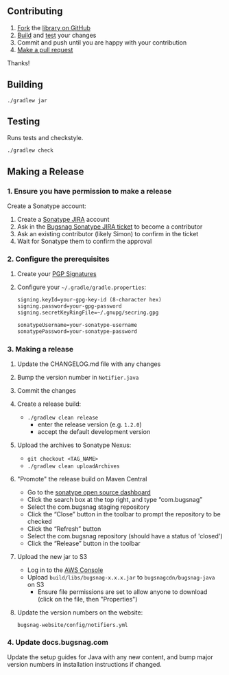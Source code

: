 ## Contributing

1. [Fork](https://help.github.com/articles/fork-a-repo) the
   [library on GitHub](https://github.com/bugsnag/bugsnag-java)
2. [Build](#building) and [test](#testing) your changes
3. Commit and push until you are happy with your contribution
4. [Make a pull request](https://help.github.com/articles/using-pull-requests)

Thanks!

## Building

```
./gradlew jar
```

## Testing

Runs tests and checkstyle.

```
./gradlew check
```

## Making a Release


### 1. Ensure you have permission to make a release

Create a Sonatype account:

1. Create a [Sonatype JIRA](https://issues.sonatype.org) account
1. Ask in the [Bugsnag Sonatype JIRA ticket](https://issues.sonatype.org/browse/OSSRH-5533) to become a contributor
1. Ask an existing contributor (likely Simon) to confirm in the ticket
1. Wait for Sonatype them to confirm the approval

### 2. Configure the prerequisites

1. Create your [PGP Signatures](http://central.sonatype.org/pages/working-with-pgp-signatures.html)
2. Configure your `~/.gradle/gradle.properties`:

   ```xml
   signing.keyId=your-gpg-key-id (8-character hex)
   signing.password=your-gpg-password
   signing.secretKeyRingFile=~/.gnupg/secring.gpg
   
   sonatypeUsername=your-sonatype-username
   sonatypePassword=your-sonatype-password
   ```

### 3. Making a release

1. Update the CHANGELOG.md file with any changes
1. Bump the version number in `Notifier.java`
1. Commit the changes
1. Create a release build:
   * `./gradlew clean release`
     - enter the release version (e.g. `1.2.0`)
     - accept the default development version
1. Upload the archives to Sonatype Nexus:
   * `git checkout <TAG_NAME>`
   * `./gradlew clean uploadArchives`
1. "Promote" the release build on Maven Central
   * Go to the [sonatype open source dashboard](https://oss.sonatype.org/index.html#stagingRepositories)
   * Click the search box at the top right, and type “com.bugsnag”
   * Select the com.bugsnag staging repository
   * Click the “Close” button in the toolbar to prompt the repository to be checked
   * Click the “Refresh” button
   * Select the com.bugsnag repository (should have a status of 'closed')
   * Click the “Release” button in the toolbar
1. Upload the new jar to S3
   * Log in to the [AWS Console](https://bugsnag.signin.aws.amazon.com/console)
   * Upload `build/libs/bugsnag-x.x.x.jar` to `bugsnagcdn/bugsnag-java` on S3
	 * Ensure file permissions are set to allow anyone to download (click on the
     file, then "Properties")
1. Update the version numbers on the website:

   ```
   bugsnag-website/config/notifiers.yml
   ```

### 4. Update docs.bugsnag.com

Update the setup guides for Java with any new content, and bump major version
numbers in installation instructions if changed.

